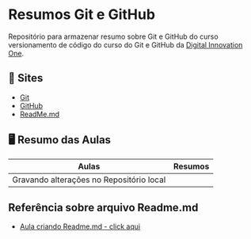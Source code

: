 
# Resumos Git e GitHub

Repositório para armazenar resumo sobre Git e GitHub do curso versionamento de código do curso do Git e GitHub da [Digital Innovation One](https://web.dio.me/).

## 📒 Sites

- [Git](https://git-scm.com/)
- [GitHub](https://github.com/)
- [ReadMe.md](https://readme.so/pt/)

## 🖥️ Resumo das Aulas

| Aulas | Resumos |
| ------- | ------ |
| Gravando alterações no Repositório local

## Referência sobre arquivo Readme.md

- [Aula criando Readme.md - click aqui](https://web.dio.me/course/versionamento-de-codigo-com-git-e-github/learning/599dd3dd-d189-474f-a55c-22f37b4472da?back=/track/coding-future-banco-pan-desenvolvimento-frontend-com-angular&tab=undefined&moduleId=undefined)
